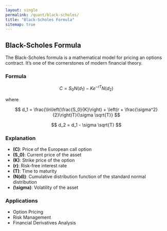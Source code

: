 ```yaml
---
layout: single
permalink: /quant/black-scholes/
title: "Black-Scholes Formula"
sitemap: true
---
```


## Black-Scholes Formula

The Black-Scholes formula is a mathematical model for pricing an options contract. It’s one of the cornerstones of modern financial theory.

### Formula

$$
C = S_0 N(d_1) - K e^{-rT} N(d_2)
$$

where

$$
d_1 = \frac{\ln\left(\frac{S_0}{K}\right) + \left(r + \frac{\sigma^2}{2}\right)T}{\sigma \sqrt{T}}
$$

$$
d_2 = d_1 - \sigma \sqrt{T}
$$

### Explanation

- **\(C\)**: Price of the European call option
- **\(S_0\)**: Current price of the asset
- **\(K\)**: Strike price of the option
- **\(r\)**: Risk-free interest rate
- **\(T\)**: Time to maturity
- **\(N(d)\)**: Cumulative distribution function of the standard normal distribution
- **\(\sigma\)**: Volatility of the asset

### Applications

- Option Pricing
- Risk Management
- Financial Derivatives Analysis

